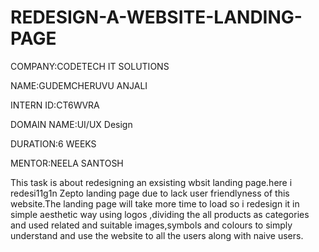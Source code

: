# REDESIGN-A-WEBSITE-LANDING-PAGE

COMPANY:CODETECH IT SOLUTIONS

NAME:GUDEMCHERUVU ANJALI

INTERN ID:CT6WVRA  

DOMAIN NAME:UI/UX Design

DURATION:6 WEEKS

MENTOR:NEELA SANTOSH

This task is about redesigning an exsisting wbsit landing page.here i redesi11g1n Zepto landing page due to lack user friendlyness of this website.The landing page will take more time to load so i redesign it in simple aesthetic way using logos ,dividing the all products as categories and used related and suitable images,symbols and colours to simply understand and use the website to all the users along with naive users. 
